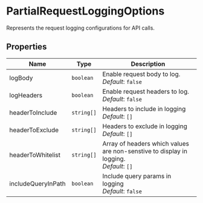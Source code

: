 
# PartialRequestLoggingOptions

Represents the request logging configurations for API calls.

## Properties

| Name | Type | Description |
|  --- | --- | --- |
| logBody | `boolean` | Enable request body to log. <br> *Default*: `false` |
| logHeaders | `boolean` | Enable request headers to log. <br> *Default*: `false` |
| headerToInclude | `string[]` | Headers to include in logging <br> *Default*: `[]` |
| headerToExclude | `string[]` | Headers to exclude in logging <br> *Default*: `[]` |
| headerToWhitelist | `string[]` | Array of headers which values are non-senstive to display in logging. <br> *Default*: `[]` |
| includeQueryInPath | `boolean` | Include query params in logging <br> *Default*: `false` |

